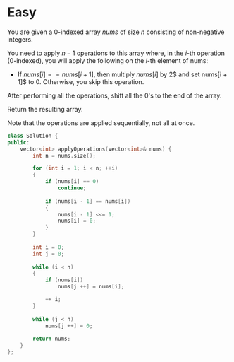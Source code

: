 # Easy

You are given a 0-indexed array $nums$ of size $n$ consisting of non-negative integers.

You need to apply $n - 1$ operations to this array where, in the $i$-th operation (0-indexed), you will apply the following on the $i$-th element of nums:

- If $nums[i] == nums[i + 1]$, then multiply $nums[i]$ by $2$$ and set nums[i + 1]$ to $0$. Otherwise, you skip this operation.

After performing all the operations, shift all the $0$'s to the end of the array.

Return the resulting array.

Note that the operations are applied sequentially, not all at once.

```cpp
class Solution {
public:
    vector<int> applyOperations(vector<int>& nums) {
        int n = nums.size();

        for (int i = 1; i < n; ++i)
        {
            if (nums[i] == 0)
                continue;
            
            if (nums[i - 1] == nums[i])
            {
                nums[i - 1] <<= 1;
                nums[i] = 0;
            }
        }
        
        int i = 0;
        int j = 0;
        
        while (i < n)
        {
            if (nums[i])
                nums[j ++] = nums[i];

            ++ i;
        }
        
        while (j < n)
            nums[j ++] = 0;
        
        return nums;
    }
};
```

